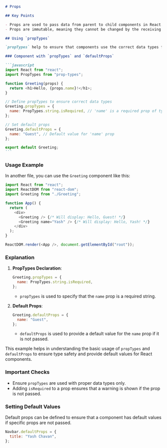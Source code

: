 ````markdown
# Props

## Key Points

- Props are used to pass data from parent to child components in React.
- Props are immutable, meaning they cannot be changed by the receiving component.

## Using `propTypes`

`propTypes` help to ensure that components use the correct data types for their props.

### Component with `propTypes` and `defaultProps`

```javascript
import React from "react";
import PropTypes from "prop-types";

function Greeting(props) {
  return <h1>Hello, {props.name}!</h1>;
}

// Define propTypes to ensure correct data types
Greeting.propTypes = {
  name: PropTypes.string.isRequired, // 'name' is a required prop of type string
};

// Set default props
Greeting.defaultProps = {
  name: "Guest", // Default value for 'name' prop
};

export default Greeting;
```
````

### Usage Example

In another file, you can use the `Greeting` component like this:

```javascript
import React from "react";
import ReactDOM from "react-dom";
import Greeting from "./Greeting";

function App() {
  return (
    <div>
      <Greeting /> {/* Will display: Hello, Guest! */}
      <Greeting name="Yash" /> {/* Will display: Hello, Yash! */}
    </div>
  );
}

ReactDOM.render(<App />, document.getElementById("root"));
```

### Explanation

1. **PropTypes Declaration**:

   ```javascript
   Greeting.propTypes = {
     name: PropTypes.string.isRequired,
   };
   ```

   - `propTypes` is used to specify that the `name` prop is a required string.

2. **Default Props**:
   ```javascript
   Greeting.defaultProps = {
     name: "Guest",
   };
   ```
   - `defaultProps` is used to provide a default value for the `name` prop if it is not passed.

This example helps in understanding the basic usage of `propTypes` and `defaultProps` to ensure type safety and provide default values for React components.

### Important Checks

- Ensure `propTypes` are used with proper data types only.
- Adding `isRequired` to a prop ensures that a warning is shown if the prop is not passed.

### Setting Default Values

Default props can be defined to ensure that a component has default values if specific props are not passed.

```javascript
Navbar.defaultProps = {
  title: "Yash Chavan",
};
```

```


```
